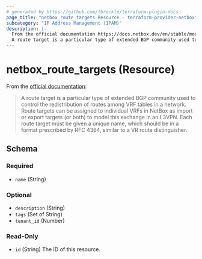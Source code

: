 ```yaml
---
# generated by https://github.com/fbreckle/terraform-plugin-docs
page_title: "netbox_route_targets Resource - terraform-provider-netbox"
subcategory: "IP Address Management (IPAM)"
description: |-
  From the official documentation https://docs.netbox.dev/en/stable/models/ipam/routetarget/:
  A route target is a particular type of extended BGP community used to control the redistribution of routes among VRF tables in a network. Route targets can be assigned to individual VRFs in NetBox as import or export targets (or both) to model this exchange in an L3VPN. Each route target must be given a unique name, which should be in a format prescribed by RFC 4364, similar to a VR route distinguisher.
---
```


# netbox_route_targets (Resource)

From the [official documentation](https://docs.netbox.dev/en/stable/models/ipam/routetarget/):

> A route target is a particular type of extended BGP community used to control the redistribution of routes among VRF tables in a network. Route targets can be assigned to individual VRFs in NetBox as import or export targets (or both) to model this exchange in an L3VPN. Each route target must be given a unique name, which should be in a format prescribed by RFC 4364, similar to a VR route distinguisher.



<!-- schema generated by tfplugindocs -->
## Schema

### Required

- `name` (String)

### Optional

- `description` (String)
- `tags` (Set of String)
- `tenant_id` (Number)

### Read-Only

- `id` (String) The ID of this resource.


